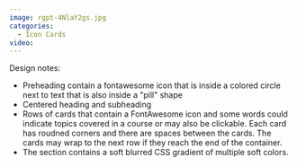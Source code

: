 ```yaml
---
image: rgpt-4NlaY2gs.jpg
categories:
  - Icon Cards
video:
---
```

Design notes:
* Preheading contain a fontawesome icon that is inside a colored circle next to text that is also inside a "pill" shape
* Centered heading and subheading
* Rows of cards that contain a FontAwesome icon and some words could indicate topics covered in a course or may also be clickable. Each card has roudned corners and there are spaces between the cards. The cards may wrap to the next row if they reach the end of the container.
* The section contains a soft blurred CSS gradient of multiple soft colors.